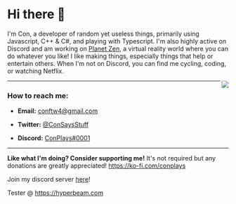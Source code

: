 # Hi there 👋

I'm Con, a developer of random yet useless things, primarily using Javascript, C++ & C#, and playing with Typescript. I'm also highly active on Discord and am working on [Planet Zen](https://www.youtube.com/watch?v=xvz7nTbS_C0), a virtual reality world where you can do whatever you like! I like making things, especially things that help or entertain others. When I'm not on Discord, you can find me cycling, coding, or watching Netflix.

<a href="https://discord.com/users/576665068763086848">
  <img src="https://lanyard-profile-readme.vercel.app/api/576665068763086848?hideTimestamp=true&idleMessage=Just%20chillin%27%20at%20the%20moment..." align="right" />
</a>

---

### How to reach me:

- **Email:** conftw4@gmail.com

- **Twitter:** [@ConSaysStuff](https://twitter.com/ConSaysStuff)

- **Discord:** [ConPlays#0001](https://discord.com/users/576665068763086848)

---


**Like what I'm doing? Consider supporting me!**
It's not required but any donations are greatly appreciated! 
https://ko-fi.com/conplays

Join my discord server [here](https://https://discord.gg/Fe5a4AFpgZ)!

Tester @ https://hyperbeam.com



